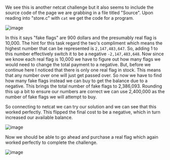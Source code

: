 We see this is another netcat challenge but it also seems to include the source code of the page we are grabbing in a file titled "Source". Upon reading into "store.c" with `cat` we get the code for a program.

![image](https://github.com/JMacPort/picoCTFs/assets/145376972/66797702-2317-437e-afc7-f211e2c5f9f9)

In this it says "fake flags" are 900 dollars and the presumably real flag is 10,000. The hint for this task regard the two's compliment which means the highest number that can be represented is `2,147,483,647`. So, adding 1 to this number effectively
switch it to be a negative `-2,147,483,648`. Now since we know each real flag is 10,000 we have to figure out how many flags we would need to change the total payment to a negative. But, before we continue here I noticed that there is only one real flag in stock. 
This means that any number over one will just get passed over. So now we have to find how many fake flags instead we can buy to get the balance due to a negative. This brings the total number of fake flags to 2,386,093. 
Rounding this up a bit to ensure our numbers are correct we can use 2,400,000 as the number of fake flags we will attempt to buy. 

So connecting to netcat we can try our solution and we can see that this worked perfectly. This flipped the final cost to be a negative, which in turn increased our available balance. 

![image](https://github.com/JMacPort/picoCTFs/assets/145376972/e014a9c5-b3bf-4d4b-ada7-14d34065b32e)

Now we should be able to go ahead and purchase a real flag which again worked perfectly to complete the challenge. 

![image](https://github.com/JMacPort/picoCTFs/assets/145376972/97f2a900-04da-4b92-a43e-65e823b623f9)
